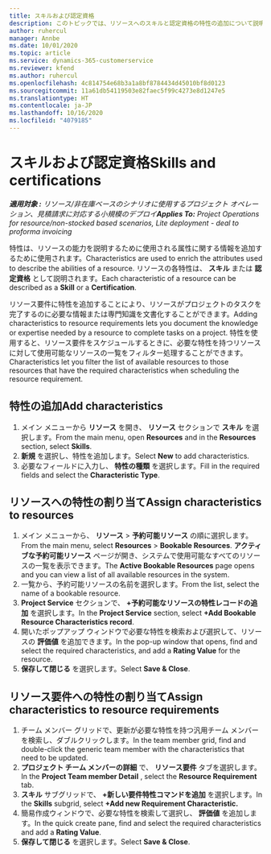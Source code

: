 ```yaml
---
title: スキルおよび認定資格
description: このトピックでは、リソースへのスキルと認定資格の特性の追加について説明します。
author: ruhercul
manager: Annbe
ms.date: 10/01/2020
ms.topic: article
ms.service: dynamics-365-customerservice
ms.reviewer: kfend
ms.author: ruhercul
ms.openlocfilehash: 4c814754e68b3a1a8bf8784434d45010bf8d0123
ms.sourcegitcommit: 11a61db54119503e82faec5f99c4273e8d1247e5
ms.translationtype: HT
ms.contentlocale: ja-JP
ms.lasthandoff: 10/16/2020
ms.locfileid: "4079185"
---
```

# <a name="skills-and-certifications"></a><span data-ttu-id="1dd23-103">スキルおよび認定資格</span><span class="sxs-lookup"><span data-stu-id="1dd23-103">Skills and certifications</span></span>
<span data-ttu-id="1dd23-104">_**適用対象 :** リソース/非在庫ベースのシナリオに使用するプロジェクト オペレーション、見積請求に対応する小規模のデプロイ_</span><span class="sxs-lookup"><span data-stu-id="1dd23-104">_**Applies To:** Project Operations for resource/non-stocked based scenarios, Lite deployment - deal to proforma invoicing_</span></span>

<span data-ttu-id="1dd23-105">特性は、リソースの能力を説明するために使用される属性に関する情報を追加するために使用されます。</span><span class="sxs-lookup"><span data-stu-id="1dd23-105">Characteristics are used to enrich the attributes used to describe the abilities of a resource.</span></span> <span data-ttu-id="1dd23-106">リソースの各特性は、 **スキル** または **認定資格** として説明されます。</span><span class="sxs-lookup"><span data-stu-id="1dd23-106">Each characteristic of a resource can be described as a **Skill** or a **Certification**.</span></span>

<span data-ttu-id="1dd23-107">リソース要件に特性を追加することにより、リソースがプロジェクトのタスクを完了するのに必要な情報または専門知識を文書化することができます。</span><span class="sxs-lookup"><span data-stu-id="1dd23-107">Adding characteristics to resource requirements lets you document the knowledge or expertise needed by a resource to complete tasks on a project.</span></span> <span data-ttu-id="1dd23-108">特性を使用すると、リソース要件をスケジュールするときに、必要な特性を持つリソースに対して使用可能なリソースの一覧をフィルター処理することができます。</span><span class="sxs-lookup"><span data-stu-id="1dd23-108">Characteristics let you filter the list of available resources to those resources that have the required characteristics when scheduling the resource requirement.</span></span>

## <a name="add-characteristics"></a><span data-ttu-id="1dd23-109">特性の追加</span><span class="sxs-lookup"><span data-stu-id="1dd23-109">Add characteristics</span></span>

1. <span data-ttu-id="1dd23-110">メイン メニューから **リソース** を開き、 **リソース** セクションで **スキル** を選択します。</span><span class="sxs-lookup"><span data-stu-id="1dd23-110">From the main menu, open **Resources** and in the **Resources** section, select **Skills**.</span></span>
2. <span data-ttu-id="1dd23-111">**新規** を選択し、特性を追加します。</span><span class="sxs-lookup"><span data-stu-id="1dd23-111">Select **New** to add characteristics.</span></span>
3. <span data-ttu-id="1dd23-112">必要なフィールドに入力し、 **特性の種類** を選択します。</span><span class="sxs-lookup"><span data-stu-id="1dd23-112">Fill in the required fields and select the **Characteristic Type**.</span></span>

## <a name="assign-characteristics-to-resources"></a><span data-ttu-id="1dd23-113">リソースへの特性の割り当て</span><span class="sxs-lookup"><span data-stu-id="1dd23-113">Assign characteristics to resources</span></span>

1. <span data-ttu-id="1dd23-114">メイン メニューから、 **リソース** >  **予約可能リソース** の順に選択します。</span><span class="sxs-lookup"><span data-stu-id="1dd23-114">From the main menu, select **Resources** > **Bookable Resources**.</span></span> <span data-ttu-id="1dd23-115">**アクティブな予約可能リソース** ページが開き、システムで使用可能なすべてのリソースの一覧を表示できます。</span><span class="sxs-lookup"><span data-stu-id="1dd23-115">The **Active Bookable Resources** page opens and you can view a list of all available resources in the system.</span></span>
2. <span data-ttu-id="1dd23-116">一覧から、予約可能リソースの名前を選択します。</span><span class="sxs-lookup"><span data-stu-id="1dd23-116">From the list, select the name of a bookable resource.</span></span>
3. <span data-ttu-id="1dd23-117">**Project Service** セクションで、 **+予約可能なリソースの特性レコードの追加** を選択します。</span><span class="sxs-lookup"><span data-stu-id="1dd23-117">In the **Project Service** section, select **+Add Bookable Resource Characteristics record**.</span></span>
4. <span data-ttu-id="1dd23-118">開いたポップアップ ウィンドウで必要な特性を検索および選択して、リソースの **評価値** を追加できます。</span><span class="sxs-lookup"><span data-stu-id="1dd23-118">In the pop-up window that opens, find and select the required characteristics, and add a **Rating Value** for the resource.</span></span>
5. <span data-ttu-id="1dd23-119">**保存して閉じる** を選択します。</span><span class="sxs-lookup"><span data-stu-id="1dd23-119">Select **Save & Close**.</span></span>

## <a name="assign-characteristics-to-resource-requirements"></a><span data-ttu-id="1dd23-120">リソース要件への特性の割り当て</span><span class="sxs-lookup"><span data-stu-id="1dd23-120">Assign characteristics to resource requirements</span></span>

1. <span data-ttu-id="1dd23-121">チーム メンバー グリッドで、更新が必要な特性を持つ汎用チーム メンバーを検索し、ダブルクリックします。</span><span class="sxs-lookup"><span data-stu-id="1dd23-121">In the team member grid, find and double-click the generic team member with the characteristics that need to be updated.</span></span>
2. <span data-ttu-id="1dd23-122">**プロジェクト チーム メンバーの詳細** で、 **リソース要件** タブを選択します。</span><span class="sxs-lookup"><span data-stu-id="1dd23-122">In the **Project Team member Detail** , select the **Resource Requirement** tab.</span></span>
3. <span data-ttu-id="1dd23-123">**スキル** サブグリッドで、 **+新しい要件特性コマンドを追加** を選択します。</span><span class="sxs-lookup"><span data-stu-id="1dd23-123">In the **Skills** subgrid, select **+Add new Requirement Characteristic.**</span></span>
4. <span data-ttu-id="1dd23-124">簡易作成ウィンドウで、必要な特性を検索して選択し、 **評価値** を追加します。</span><span class="sxs-lookup"><span data-stu-id="1dd23-124">In the quick create pane, find and select the required characteristics and add a **Rating Value**.</span></span>
5. <span data-ttu-id="1dd23-125">**保存して閉じる** を選択します。</span><span class="sxs-lookup"><span data-stu-id="1dd23-125">Select **Save & Close**.</span></span>